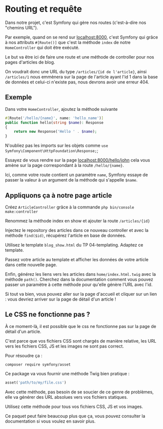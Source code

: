 # Routing et requête

Dans notre projet, c'est Symfony qui gère nos routes (c'est-à-dire nos "chemins URL").

Par exemple, quand on se rend sur [localhost:8000](http://localhost:8000/), c'est Symfony qui grâce à nos
attributs `#[Route()]` que c'est la méthode `index` de notre `HomeController` qui doit être exécuté.

Le but va être ici de faire une route et une méthode de controller pour nos pages d'articles de blog.

On voudrait donc une URL du type `/articles/{id de l'article}`, ainsi `/articles/1` nous emmènera sur la page de
l'article ayant l'id 1 dans la base de données et celui-ci n'existe pas, nous devrons avoir une erreur 404.

## Exemple

Dans votre `HomeController`, ajoutez la méthode suivante

```php
#[Route('/hello/{name}', name: 'hello_name')]
public function hello(string $name): Response
{
    return new Response('Hello ' . $name);
}
```

N'oubliez pas les imports sur les objets comme `use Symfony\Component\HttpFoundation\Response;`;

Essayez de vous rendre sur la page [localhost:8000/hello/john](http://localhost:8000/hello/john) cela vous amène sur la
page correspondant à la route `/hello/{name}`.

Ici, comme votre route contient un paramètre `name`, Symfony essaye de passer la valeur à un argument de la méthode qui
s'appelle `$name`.

## Appliquons ça à notre page article

Créez `ArticleController` grâce à la commande `php bin/console make:controller`

Renommez la méthode index en show et ajouter la route `/articles/{id}`

Injectez le repository des articles dans ce nouveau controller et avec la méthode `find($id)`, récupérez l'article en
base de données.

Utilisez le template `blog_show.html` du TP 04-templating. Adaptez ce template.

Passez votre article au template et afficher les données de votre article dans cette nouvelle page.

Enfin, générez les liens vers les articles dans `home/index.html.twig` avec la méthode `path()`. Cherchez dans la
documentation comment vous pouvez passer un paramètre à cette méthode pour qu'elle génère l'URL avec l'id.

Si tout va bien, vous pouvez aller sur la page d'accueil et cliquer sur un lien : vous devriez arriver sur la page de
détail d'un article !

## Le CSS ne fonctionne pas ?

À ce moment-là, il est possible que le css ne fonctionne pas sur la page de détail d'un article.

C'est parce que vos fichiers CSS sont chargés de manière relative, les URL vers les fichiers CSS, JS et les images ne
sont pas correct.

Pour résoudre ça :

```
composer require symfony/asset
```

Ce package va vous fournir une méthode Twig bien pratique :

```php
asset('path/to/my/file.css')
```

Avec cette méthode, pas besoin de se soucier de ce genre de problèmes, elle va générer des URL absolues vers vos
fichiers statiques.

Utilisez cette méthode pour tous vos fichiers CSS, JS et vos images.

Ce paquet peut faire beaucoup plus que ça, vous pouvez consulter la documentation si vous voulez en savoir plus.

